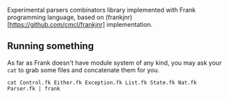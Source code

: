 Experimental parsers combinators library implemented with Frank programming language, based on (frankjnr)[https://github.com/cmcl/frankjnr] implementation. 

## Running something 

As far as Frank doesn't have module system of any kind, you may ask your `cat` to grab some files and concatenate them for you.   

```
cat Control.fk Either.fk Exception.fk List.fk State.fk Nat.fk Parser.fk | frank
```


